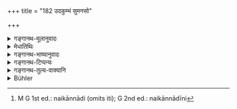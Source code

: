 +++
title = "182 उदकुम्भं सुमनसो"

+++

<details><summary>गङ्गानथ-मूलानुवादः</summary>

He should fetch the jar of water, flowers, cowdung, earth and kuśa-grass,—as much as may be required; and day by day he should beg for alms.—(182)
</details>

<details><summary>मेधातिथिः</summary>

**यावद्भिर् अर्थः** प्रयोजनम् उपाध्यायस्य सिध्यति तावद् **उदकुम्भादि आहरेत्** । प्रदर्शनार्थं चैतत् । अन्यद् अपि गृहोपयोगि यद् अगर्हितं कर्म तत् कुर्यात् । गर्हितं गुरुव्यतिरेकेणोच्छिष्टापमार्जनादि न कारयितव्य इत्य् एवमर्थो ऽयं श्लोकः । यतः सामान्येन शुश्रूषा गुरौ विहिता । यावान् अर्थ एषाम् इति विग्रहः । 

- **भैक्षं चाहर् अहश् चरेत्** । सिद्धम् अन्नम् अत्यन्ताल्पं यात्राविषयं **भैक्षम्** अत्रोच्यते । "नैकान्नादी" इति[^४५६] (म्ध् २.१८८) प्रतिषेधे ऽन्नशब्दोपादानाद् अन्नं प्रतीयते । "समाहृत्य भैक्षं निवेद्याश्नीयात्" (च्ड़्। म्ध् २.५१) इति सामानाधिकरण्यात् सिद्धान्नप्रतिपत्तिः । शुष्के ह्य् अन्ने भिक्षिते कुतस् तस्याशनम् । समाहृत्य गुरुगृहे पच्यमानस्य भैक्षप्रकृतिता स्यान् न भैक्षता । प्रसिद्ध्या चेदृशम् एव भैक्षम् उच्यते । **अहर् अहः** । <u>ननु</u> "बैक्षेण वर्तयेन् नित्यम्" (म्ध् २.१८८) इत्य् एतस्माद् एव सुद्धम् अहर् अहश् चरणं सिध्यति । <u>वृत्तिविधानार्थं</u> नित्यग्रहणम् । पर्युषितेनापि घृतादिस्नेहसंयुक्तेन स्याद् वृत्तिस् तदर्थम् इदम्- अहर् अहर् भिक्षित्वाशितव्यम् । न पुनर् एकस्मिन्न् अहनि भिक्षितम् अपरेद्युः परिवास्य यत् किंचित् स्नेहयुक्तम् इति प्रतिप्रसवेन भुञ्जीत ॥ २.१८२ ॥


[^४५६]:
     M G 1st ed.: naikānnādi (omits iti); G 2nd ed.: naikānnādīni

_येभ्यो भैक्षम् आसादयितव्यं तान् वक्ति ।_
</details>

<details><summary>गङ्गानथ-भाष्यानुवादः</summary>

He should fetch as much of water in jars and other things as might serve the purposes of the Teacher.

This is only by way of illustration; the meaning being that he should do other household-work also,—all that is not absolutely demeaning. What this verse is meant to indicate is that the pupil should not be made to do any demeaning work,—such as touching the utensils in which food has been eaten by persons other than the Teacher himself. For as regards the Teacher himself, his service has been already prescribed in a general way.

The compound ‘*yāvadarthāni*’ is to be expounded as ‘*yāvān arthaḥ eṣām*.’

‘*Day by day he should beg for alms*’;—‘alms’ here stands for a very small quantity of *cooked*, just enough for sustenance. It would not be right to argue that it stands for *food in general* (not necessarily
*cooked*); since the generic term ‘*anna*’ (food) is found to be used in
the prohibition coming later on (in 188) regarding ‘the *food* of one person’; because in view of the injunction ‘having collected the alms, he should present it to the Teacher and then eat it,’ where the
*bringing* and *eating* are mentioned together, it is clear that
*cooked* food is meant; if dry grains had been brought in, how could
they be eaten forthwith? If the grain were collected and then cooked in the Teacher’s house, the food thus cooked would be one that has the
*alms* for its source, it would not be the *aims* itself. In common
usage also it is *cooked food* that is called ‘alms.’

‘*Day by day*.’—“The daily *begging for alms* is already implied in what follows later on (in 188)—‘He should live every day on alms.’

In 188, the term ‘every day’ has been added for the purpose of laying down the means of subsistence; while the term ‘day by day’ in the present verse is meant to preclude the possibility of some one keeping the food mixed with butter, etc., overnight and then eating it next day; the sense being that he should beg for alms and eat it *day by day*; and he should never beg on one day and then, having kept it over-night, eat it next day after mixing it with butter, etc—(182)

The Author next mentions the persons from whom the alms are to be begged.
</details>

<details><summary>गङ्गानथ-टिप्पन्यः</summary>

This verse is quoted in *Parāśatramādhava* (Prāyaścitta, p. 394), as
laying down what should be done by the Religious Student, in the event
of a ‘wet dream—in *Madanapārijāta* (p. 39);—in *Aparārka* (p. 1141);—in
*Smṛticandrikā* (Saṃskāra, p. 127) as showing that unintentional
emission involves only an expiation;—and in *Prāyoscittaviveka* (p.
462).
</details>

<details><summary>गङ्गानथ-तुल्य-वाक्यानि</summary>

*Āpastamba-Dharmasūtra* (2.4.13.14).—‘Morning and evening he should
fetch jars of water; every day fetching fuel from the forest, he should
keep it on the ground.’

*Āśvalāyana Gṛhyasūtra* (22.5).—‘He should beg alms morning and
evening.’

*Gobhila Gṛhyasūtra* (5.2.27).—‘Wearing of the girdle, begging of alms,
carrying of the staff, fetching of fuel, bathing in water, and
morning-salutation,—these are the daily obligatory duties.’
</details>

<details><summary>Bühler</summary>

182	Let him fetch a pot full of water, flowers, cowdung, earth, and Kusa grass, as much as may be required (by his teacher), and daily go to beg food.
</details>
